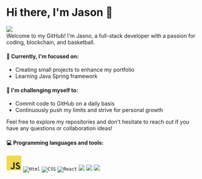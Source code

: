 # Hi there, I'm Jason 👋


<img align="left" width="47%"  src="https://github-readme-stats.vercel.app/api/top-langs/?username=hawk198723&layout=compact">



<br>
Welcome to my GitHub! I'm Jasno, a full-stack developer with a passion for coding, blockchain, and basketball.


#### 🌱 Currently, I'm focused on:
- Creating small projects to enhance my portfolio
- Learning Java Spring framework

#### :muscle: I'm challenging myself to:
- Commit code to GitHub on a daily basis
- Continuously push my limits and strive for personal growth

Feel free to explore my repositories and don't hesitate to reach out if you have any questions or collaboration ideas!

#### :computer: Programming languages and tools: 

	
<code><img width="40" src="https://raw.githubusercontent.com/devicons/devicon/master/icons/javascript/javascript-original.svg" alt="Javascript"></code>
<code><img width="40" src="https://www.svgrepo.com/show/55451/html.svg" alt="Html"></code>
<code><img width="40" src="https://www.svgrepo.com/show/250453/css.svg" alt="CSS"></code>
<code><img width="40" src="https://www.svgrepo.com/show/303157/react-logo.svg" alt="React"></code>
<code><img width="40" src="https://www.svgrepo.com/show/43101/java.svg"></code>
<code><img width="40" src="https://www.svgrepo.com/show/303266/nodejs-icon-logo.svg"></code>
<code><img width="40" src="https://pbs.twimg.com/profile_images/1255113654049128448/J5Yt92WW.png"></code>



